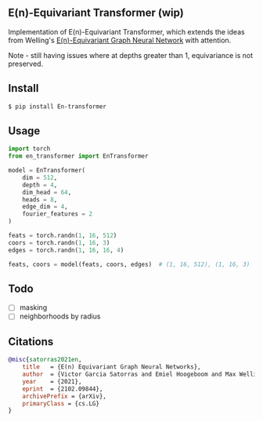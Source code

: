 ## E(n)-Equivariant Transformer (wip)

Implementation of E(n)-Equivariant Transformer, which extends the ideas from Welling's <a href="https://github.com/lucidrains/egnn-pytorch">E(n)-Equivariant Graph Neural Network</a> with attention.

Note - still having issues where at depths greater than 1, equivariance is not preserved.

## Install

```bash
$ pip install En-transformer
```

## Usage

```python
import torch
from en_transformer import EnTransformer

model = EnTransformer(
    dim = 512,
    depth = 4,
    dim_head = 64,
    heads = 8,
    edge_dim = 4,
    fourier_features = 2
)

feats = torch.randn(1, 16, 512)
coors = torch.randn(1, 16, 3)
edges = torch.randn(1, 16, 16, 4)

feats, coors = model(feats, coors, edges)  # (1, 16, 512), (1, 16, 3)
```

## Todo

- [ ] masking
- [ ] neighborhoods by radius

## Citations

```bibtex
@misc{satorras2021en,
    title 	= {E(n) Equivariant Graph Neural Networks}, 
    author 	= {Victor Garcia Satorras and Emiel Hoogeboom and Max Welling},
    year 	= {2021},
    eprint 	= {2102.09844},
    archivePrefix = {arXiv},
    primaryClass = {cs.LG}
}
```
